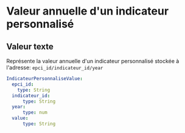 # Valeur annuelle d'un indicateur personnalisé

## Valeur texte
Représente la valeur annuelle d'un indicateur personnalisé stockée à l'adresse:
`epci_id/indicateur_id/year`

```yaml
IndicateurPersonnaliseValue:
  epci_id:
    type: String
  indicateur_id:
      type: String
  year:
      type: num
  value:
      type: String
```
